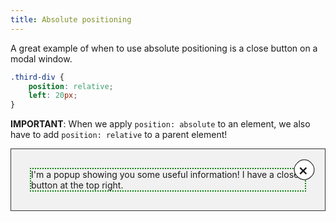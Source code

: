 ```yaml
---
title: Absolute positioning
---
```


<div class="panels">
<div>

A great example of when to use absolute positioning is a close button on a modal window. 

```css
.third-div {
    position: relative;
    left: 20px;
}
```

**IMPORTANT**: When we apply `position: absolute` to an element, we also have to add `position: relative` to a parent element! 

</div>
<div style="display: flex;">

<div style="width: 100%; border: 1px solid #333; background: #f1f1f1;">
    <div style="position: relative; border: 2px dotted green; margin: 30px;">
        I'm a popup showing you some useful information! I have a close button at the top right.
        <span style="width: 30px; height: 30px; position: absolute; top: -15px; right: -15px; background: white; border: 1px solid black; text-align: center; line-height: 30px; border-radius: 15px; font-size: 30px; transform: rotate(45deg);">
            +
        </span>
    </div>
</div>

</div>
</div>